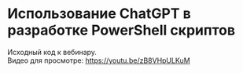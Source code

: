 # Использование ChatGPT в разработке PowerShell скриптов

Исходный код к вебинару.  
Видео для просмотре: https://youtu.be/zB8VHpULKuM